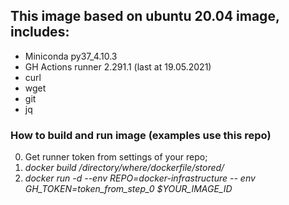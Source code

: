 ## This image based on ubuntu 20.04 image, includes:
  - Miniconda py37_4.10.3
  - GH Actions runner 2.291.1 (last at 19.05.2021)
  - curl
  - wget
  - git
  - jq

### How to build and run image (examples use this repo)
0) Get runner token from settings of your repo;
1) _docker build /directory/where/dockerfile/stored/_
2) _docker run -d --env REPO=docker-infrastructure -- env GH_TOKEN=token_from_step_0 $YOUR_IMAGE_ID_
